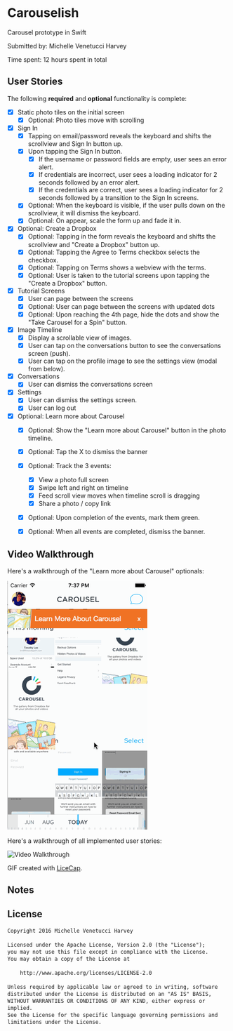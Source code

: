 # Carouselish
Carousel prototype in Swift

Submitted by: Michelle Venetucci Harvey

Time spent: 12 hours spent in total

## User Stories

The following **required** and **optional** functionality is complete:
* [x] Static photo tiles on the initial screen
    * [x] Optional: Photo tiles move with scrolling
* [x] Sign In
    * [x] Tapping on email/password reveals the keyboard and shifts the scrollview and Sign In button up.
    * [x] Upon tapping the Sign In button.
       * [x] If the username or password fields are empty, user sees an error alert.
       * [x] If credentials are incorrect, user sees a loading indicator for 2 seconds followed by an error alert.
       * [x] If the credentials are correct, user sees a loading indicator for 2 seconds followed by a transition to the Sign In screens.
    * [x] Optional: When the keyboard is visible, if the user pulls down on the scrollview, it will dismiss the keyboard.
    * [x] Optional: On appear, scale the form up and fade it in.
* [x] Optional: Create a Dropbox
    * [x] Optional: Tapping in the form reveals the keyboard and shifts the scrollview and "Create a Dropbox" button up.
    * [x] Optional: Tapping the Agree to Terms checkbox selects the checkbox.
    * [x] Optional: Tapping on Terms shows a webview with the terms.
    * [x] Optional: User is taken to the tutorial screens upon tapping the "Create a Dropbox" button.
* [x] Tutorial Screens
    * [x] User can page between the screens
    * [x] Optional: User can page between the screens with updated dots
    * [x] Optional: Upon reaching the 4th page, hide the dots and show the "Take Carousel for a Spin" button.
* [x] Image Timeline
    * [x] Display a scrollable view of images.
    * [x] User can tap on the conversations button to see the conversations screen (push).
    * [x] User can tap on the profile image to see the settings view (modal from below).
* [x] Conversations
    * [x] User can dismiss the conversations screen
* [x] Settings
    * [x] User can dismiss the settings screen.
    * [x] User can log out
* [x] Optional: Learn more about Carousel
    * [x] Optional: Show the "Learn more about Carousel" button in the photo timeline.
    * [x] Optional: Tap the X to dismiss the banner
    * [x] Optional: Track the 3 events:
       * [x] View a photo full screen
       * [x] Swipe left and right on timeline
       * [x] Feed scroll view moves when timeline scroll is dragging
       * [x] Share a photo / copy link
    * [x] Optional: Upon completion of the events, mark them green.
    * [x] Optional: When all events are completed, dismiss the banner.


## Video Walkthrough 

Here's a walkthrough of the "Learn more about Carousel" optionals:

![Video Walkthrough](/Carouselish_walkthrough/Carousel_walkthrough_optional_onboarding.gif)

Here's a walkthrough of all implemented user stories:

![Video Walkthrough](/Carouselish_walkthrough/Carousel_walkthrough.gif)

GIF created with [LiceCap](http://www.cockos.com/licecap/).

## Notes

## License

    Copyright 2016 Michelle Venetucci Harvey

    Licensed under the Apache License, Version 2.0 (the "License");
    you may not use this file except in compliance with the License.
    You may obtain a copy of the License at

        http://www.apache.org/licenses/LICENSE-2.0

    Unless required by applicable law or agreed to in writing, software
    distributed under the License is distributed on an "AS IS" BASIS,
    WITHOUT WARRANTIES OR CONDITIONS OF ANY KIND, either express or implied.
    See the License for the specific language governing permissions and
    limitations under the License.


